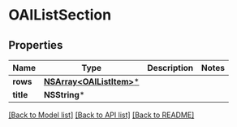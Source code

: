 # OAIListSection

## Properties
Name | Type | Description | Notes
------------ | ------------- | ------------- | -------------
**rows** | [**NSArray&lt;OAIListItem&gt;***](OAIListItem.md) |  | 
**title** | **NSString*** |  | 

[[Back to Model list]](../README.md#documentation-for-models) [[Back to API list]](../README.md#documentation-for-api-endpoints) [[Back to README]](../README.md)


